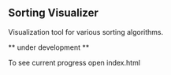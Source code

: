 ## Sorting Visualizer
Visualization tool for various sorting algorithms.

** under development **

To see current progress open index.html